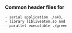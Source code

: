 ### Common header files for 
	- serial application ./a43,
	- library libliveatom.so and 
	- parallel executable ./green

